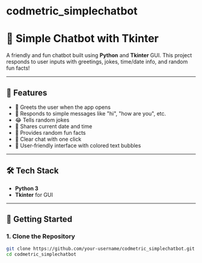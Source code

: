 # codmetric_simplechatbot
# 🤖 Simple Chatbot with Tkinter

A friendly and fun chatbot built using **Python** and **Tkinter** GUI. This project responds to user inputs with greetings, jokes, time/date info, and random fun facts!

---

## 📌 Features

- 👋 Greets the user when the app opens
- 💬 Responds to simple messages like "hi", "how are you", etc.
- 😂 Tells random jokes
- 📅 Shares current date and time
- 🤯 Provides random fun facts
- 🧹 Clear chat with one click
- 🎨 User-friendly interface with colored text bubbles

---

## 🛠️ Tech Stack

- **Python 3**
- **Tkinter** for GUI

---

## 🚀 Getting Started

### 1. Clone the Repository

```bash
git clone https://github.com/your-username/codmetric_simplechatbot.git
cd codmetric_simplechatbot

